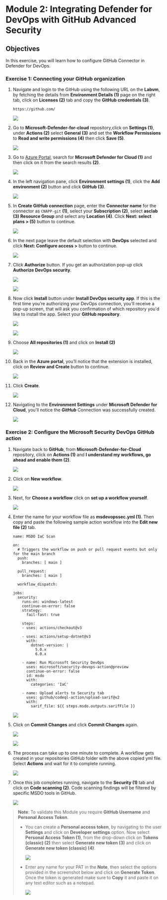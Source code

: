 # Module 2:  Integrating Defender for DevOps with GitHub Advanced Security

## Objectives
In this exercise, you will learn how to configure GitHub Connector in Defender for DevOps.

### Exercise 1: Connecting your GitHub organization

1. Navigate and login to the GitHub using the following URL on the **Labvm**, by fetching the details from **Environment Details (1)** page on the right tab, click on **Licenses (2)** tab and copy the **GitHub credentials (3)**.

      ```
      https://github.com/
      ```

      ![](images/gitcred.png)

1. Go to **Microsoft-Defender-for-cloud** repository,click on **Settings (1)**, under **Actions (2)** select **General (3)** and set the **Workflow Permissions** to **Read and write permissions (4)** then click **Save (5)**.

      ![](images/m4-img18.png)

2.	Go to [Azure Portal](http://portal.azure.com/), search for **Microsoft Defender for Cloud (1)** and then click on it from the search results **(2)**. 

      ![](images/m1-img1.png)

3.	In the left navigation pane, click **Environment settings (1)**, click the **Add environment (2)** button and click **GitHub (3)**. 

      ![](images/m4a-img1.png)

4. In **Create GitHub connection** page, enter the **Connector name** for the connector as `CNAPP-git` **(1)**, select your **Subscription (2)**, select **asclab (3)** **Resource Group** and select any **Location (4)**.	Click **Next: select plans > (5)** button to continue.

      ![](images/m4a-img2.png)

5. In the next page leave the default selection with **DevOps** selected and click **Next: Configure access >** button to continue. 

      ![](images/m4a-img3.png)


6. Click **Authorize** button. If you get an authorization pop-up click **Authorize DevOps security**.

      ![](images/m4a-img4.png)

      ![](images/m4-img5.png)

7. Now click **Install** button under **Install DevOps security app**. If this is the first time you’re authorizing your DevOps connection, you’ll receive a pop-up screen, that will ask you confirmation of which repository you'd like to install the app. Select your **GitHub repository**. 

      ![](images/m4a-img6.png)
  
      ![](images/m4-img7.png)

8. Choose **All repositories (1)** and click on **Install (2)**

      ![](images/m4-img8.png)

9. Back in the **Azure portal**, you’ll notice that the extension is installed, click on **Review and Create** button to continue.  

      ![](images/m4a-img9.png)

10. Click **Create**.

      ![](images/m4-img10.png)

11. Navigating to the **Environment Settings** under **Microsoft Defender for Cloud**, you’ll notice the ***GitHub*** Connection was successfully created. 

      ![](images/m4-img11.png)

### Exercise 2: Configure the Microsoft Security DevOps GitHub action

1. Navigate back to **GitHub**, from **Microsoft-Defender-for-Cloud** repository, click on **Actions (1)** and **I understand my workflows, go ahead and enable them (2)**.

      ![](images/m4-img24.png)

2.	Click on **New workflow**.

      ![](images/m4-img25.png)

3.	Next, for **Choose a workflow** click on **set up a workflow yourself**.  

      ![](images/m4-img26.png)

4. Enter the name for your workflow file as **msdevopssec.yml (1)**. Then copy and paste the following sample action workflow into the **Edit new file (2)** tab. 

    ~~~~~~
    name: MSDO IaC Scan

    on:
      # Triggers the workflow on push or pull request events but only for the main branch
      push:
        branches: [ main ]

      pull_request:
        branches: [ main ]

      workflow_dispatch:

    jobs:
      security:
        runs-on: windows-latest
        continue-on-error: false
        strategy:
          fail-fast: true

        steps:
        - uses: actions/checkout@v3

        - uses: actions/setup-dotnet@v3
          with:
            dotnet-version: |
              5.0.x
              6.0.x

        - name: Run Microsoft Security DevOps
          uses: microsoft/security-devops-action@preview
          continue-on-error: false
          id: msdo
          with:
            categories: 'IaC'

        - name: Upload alerts to Security tab
          uses: github/codeql-action/upload-sarif@v2
          with:
            sarif_file: ${{ steps.msdo.outputs.sarifFile }}
    ~~~~~~~

   
      ![](images/m4-img27.png)

5.	Click on **Commit Changes** and click **Commit Changes** again. 

      ![](images/m4-img14.png)

      ![](images/m4-img15.png)

6. The process can take up to one minute to complete. A workflow gets created in your repositories GitHub folder with the above copied yml file. Select **Actions** and wait for it to complete running. 

      ![](images/m4-img17.png)

7.	Once this job completes running, navigate to the **Security (1)** tab and click on **Code scanning (2)**. Code scanning findings will be filtered by specific MSDO tools in GitHub.

      ![](images/m4-img28.png)



> **Note**: To validate this Module you require **GitHub Username** and **Personal Access Token**.
>  
>   - You can create a **Personal access token**, by navigating to the user **Settings** and click on **Developer settings** option. Now select **Personal Access Token (1)**, from the drop-down click on **Tokens (classic) (2)** then select **Generate new token (3)** and click on **Generate new token (classic) (4)**. 
>   
>       ![](images/pat1.png)
>
>   - Enter any name for your PAT in the **Note**, then select the options provided in the screenshot below and click on **Generate Token**. Once the token is generated make sure to **Copy** it and paste it on any text editor such as a notepad. 
>  
>       ![](images/pat2.png)
